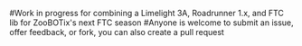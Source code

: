 #Work in progress for combining a Limelight 3A, Roadrunner 1.x, and FTC lib for ZooBOTix's next FTC season
#Anyone is welcome to submit an issue, offer feedback, or fork, you can also create a pull request
